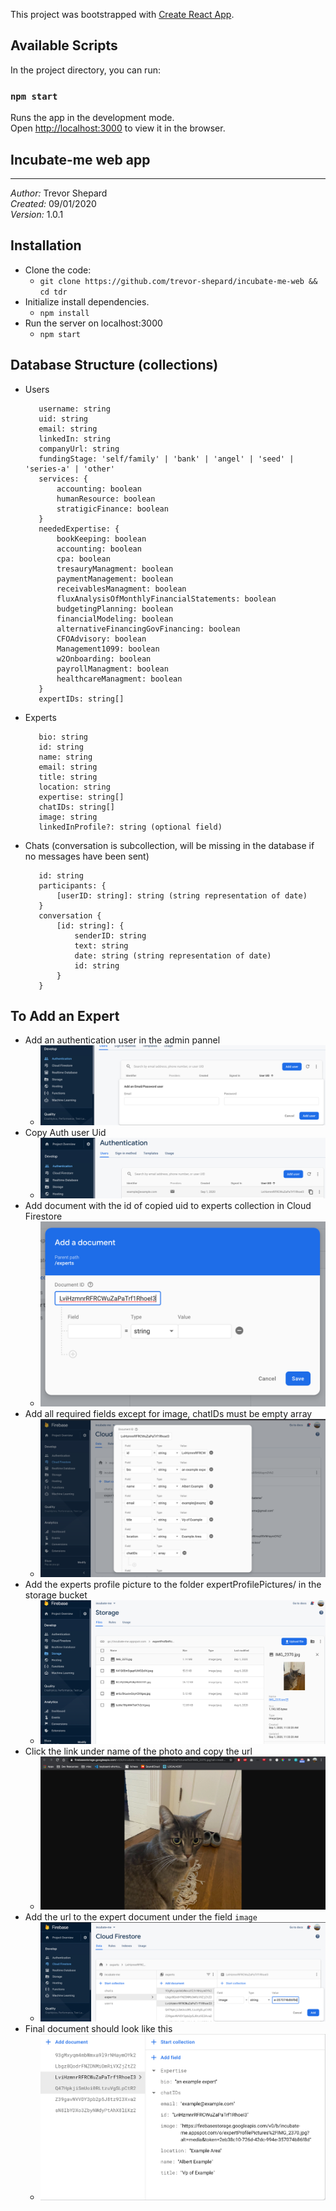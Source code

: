 This project was bootstrapped with [Create React App](https://github.com/facebook/create-react-app).

## Available Scripts

In the project directory, you can run:

### `npm start`

Runs the app in the development mode.<br />
Open [http://localhost:3000](http://localhost:3000) to view it in the browser.

## Incubate-me web app
***
*Author:* Trevor Shepard  
*Created:* 09/01/2020  
*Version:* 1.0.1  

## Installation
* Clone the code:
    * `git clone https://github.com/trevor-shepard/incubate-me-web && cd tdr`
* Initialize install dependencies.
    * `npm install`
* Run the server on localhost:3000
    * `npm start`

## Database Structure (collections)
* Users
     ```
        username: string
        uid: string
        email: string
        linkedIn: string
        companyUrl: string
        fundingStage: 'self/family' | 'bank' | 'angel' | 'seed' | 'series-a' | 'other'
        services: {
            accounting: boolean
            humanResource: boolean
            stratigicFinance: boolean
        }
        neededExpertise: {
            bookKeeping: boolean
            accounting: boolean
            cpa: boolean
            tresauryManagment: boolean
            paymentManagement: boolean
            receivablesManagment: boolean
            fluxAnalysisOfMonthlyFinancialStatements: boolean
            budgetingPlanning: boolean
            financialModeling: boolean
            alternativeFinancingGovFinancing: boolean
            CFOAdvisory: boolean
            Management1099: boolean
            w2Onboarding: boolean
            payrollManagment: boolean
            healthcareManagment: boolean
        }
        expertIDs: string[]
* Experts
     ```
        bio: string
        id: string
        name: string
        email: string
        title: string
        location: string
        expertise: string[]
        chatIDs: string[]
        image: string
        linkedInProfile?: string (optional field)
* Chats (conversation is subcollection, will be missing in the database if no messages have been sent)
     ```
        id: string
        participants: {
            [userID: string]: string (string representation of date)
        }
        conversation {
            [id: string]: {
                senderID: string
                text: string
                date: string (string representation of date)
                id: string
            }
        }

## To Add an Expert
* Add an authentication user in the admin pannel 
  * ![alt text](./src/assets/readme/add_user.png "Logo Title")
* Copy Auth user Uid  
  * ![alt text](./src/assets/readme/copy_uid.png "Logo Title")
* Add document with the id of copied uid to experts collection in Cloud Firestore
  * ![alt text](./src/assets/readme/add_doc_under_uid.png "Logo Title")
* Add all required fields except for image, chatIDs must be empty array
  * ![alt text](./src/assets/readme/add_info.png "Logo Title")
* Add the experts profile picture to the folder expertProfilePictures/ in the storage bucket
  * ![alt text](./src/assets/readme/add_photo.png "Logo Title")
* Click the link under name of the photo and copy the url
  * ![alt text](./src/assets/readme/copy_photo_url.png "Logo Title")
* Add the url to the expert document under the field `image`
  * ![alt text](./src/assets/readme/add_photo_url.png "Logo Title")
* Final document should look like this
  * ![alt text](./src/assets/readme/final.png "Logo Title")
